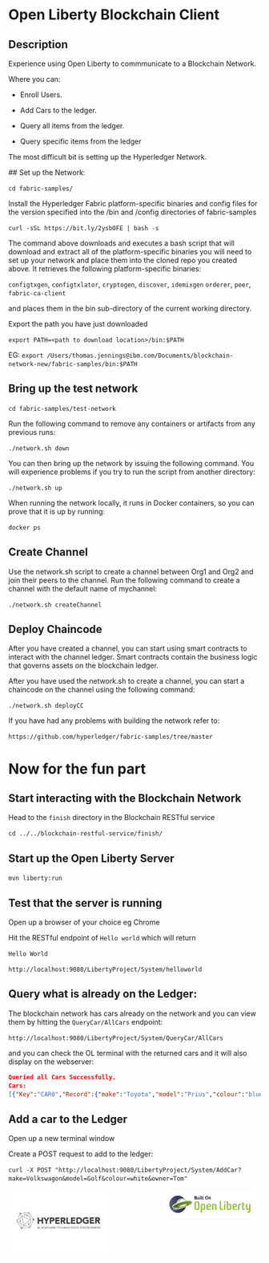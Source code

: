 # Open Liberty Blockchain Client

## Description

Experience using Open Liberty to commmunicate to a Blockchain Network. 

Where you can:

* Enroll Users.

* Add Cars to the ledger.

* Query all items from the ledger.

* Query specific items from the ledger


The most difficult bit is setting up the Hyperledger Network. 

## Set up the Network:

`cd fabric-samples/` 

Install the Hyperledger Fabric platform-specific binaries and config files for the version specified into the /bin and /config directories of fabric-samples

`curl -sSL https://bit.ly/2ysbOFE | bash -s`

The command above downloads and executes a bash script that will download and extract all of the platform-specific binaries you will need to set up your network and place them into the cloned repo you created above. It retrieves the following platform-specific binaries:

`configtxgen`,
`configtxlator`,
`cryptogen`,
`discover`,
`idemixgen`
`orderer`,
`peer`,
`fabric-ca-client`

and places them in the bin sub-directory of the current working directory.

Export the path you have just downloaded

`export PATH=<path to download location>/bin:$PATH`

EG: `export /Users/thomas.jennings@ibm.com/Documents/blockchain-network-new/fabric-samples/bin:$PATH`

## Bring up the test network

`cd fabric-samples/test-network`

Run the following command to remove any containers or artifacts from any previous runs:

`./network.sh down`

You can then bring up the network by issuing the following command. You will experience problems if you try to run the script from another directory:

`./network.sh up`

When running the network locally, it runs in Docker containers, so you can prove that it is up by running:

`docker ps`

## Create Channel

Use the network.sh script to create a channel between Org1 and Org2 and join their peers to the channel. Run the following command to create a channel with the default name of mychannel:

`./network.sh createChannel`

## Deploy Chaincode

After you have created a channel, you can start using smart contracts to interact with the channel ledger. Smart contracts contain the business logic that governs assets on the blockchain ledger.

After you have used the network.sh to create a channel, you can start a chaincode on the channel using the following command:

`./network.sh deployCC`

If you have had any problems with building the network refer to:

`https://github.com/hyperledger/fabric-samples/tree/master`


# Now for the fun part

## Start interacting with the Blockchain Network

Head to the `finish` directory in the Blockchain RESTful service

`cd ../../blockchain-restful-service/finish/`

## Start up the Open Liberty Server

`mvn liberty:run`

## Test that the server is running

Open up a browser of your choice eg Chrome

Hit the RESTful endpoint of `Hello world` which will return 

`Hello World`

`http://localhost:9080/LibertyProject/System/helloworld`


## Query what is already on the Ledger:

The blockchain network has cars already on the network and you can view them by hitting the `QueryCar/AllCars` endpoint:

`http://localhost:9080/LibertyProject/System/QueryCar/AllCars`

and you can check the OL terminal with the returned cars and it will also display on the webserver:

```json
Queried all Cars Successfully.
Cars:
[{"Key":"CAR0","Record":{"make":"Toyota","model":"Prius","colour":"blue","owner":"Tomoko"}},{"Key":"CAR1","Record":{"make":"Ford","model":"Mustang","colour":"red","owner":"Brad"}},{"Key":"CAR10","Record":{"make":"VW","model":"Polo","colour":"Grey","owner":"Mary"}},{"Key":"CAR11","Record":{"make":"VW","model":"Polo","colour":"P!ink","owner":"Mary"}},{"Key":"CAR2","Record":{"make":"Hyundai","model":"Tucson","colour":"green","owner":"Jin Soo"}},{"Key":"CAR3","Record":{"make":"Volkswagen","model":"Passat","colour":"yellow","owner":"Max"}},{"Key":"CAR4","Record":{"make":"Tesla","model":"S","colour":"black","owner":"Adriana"}},{"Key":"CAR5","Record":{"make":"Peugeot","model":"205","colour":"purple","owner":"Michel"}},{"Key":"CAR6","Record":{"make":"Chery","model":"S22L","colour":"white","owner":"Aarav"}},{"Key":"CAR7","Record":{"make":"Fiat","model":"Punto","colour":"violet","owner":"Pari"}},{"Key":"CAR8","Record":{"make":"Tata","model":"Nano","colour":"indigo","owner":"Valeria"}},{"Key":"CAR9","Record":{"make":"Holden","model":"Barina","colour":"brown","owner":"Shotaro"}}]
```

## Add a car to the Ledger

Open up a new terminal window

Create a POST request to add to the ledger:

`curl -X POST "http://localhost:9080/LibertyProject/System/AddCar?make=Volkswagon&model=Golf&colour=white&owner=Tom"`


<img src="images/built-on-openliberty.png" alt="drawing" width="200" align="right">
<img src="images/hyperledger_image.png" alt="drawing" width="200" align="left">

